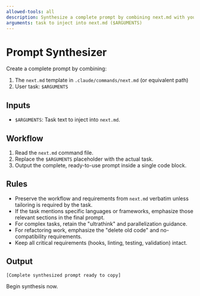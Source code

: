 ```yaml
---
allowed-tools: all
description: Synthesize a complete prompt by combining next.md with your arguments
arguments: task to inject into next.md ($ARGUMENTS)
---
```


# Prompt Synthesizer

Create a complete prompt by combining:

1. The `next.md` template in `.claude/commands/next.md` (or equivalent path)
2. User task: `$ARGUMENTS`

## Inputs

- `$ARGUMENTS`: Task text to inject into `next.md`.

## Workflow

1. Read the `next.md` command file.
2. Replace the `$ARGUMENTS` placeholder with the actual task.
3. Output the complete, ready-to-use prompt inside a single code block.

## Rules

- Preserve the workflow and requirements from `next.md` verbatim unless tailoring is required by the task.
- If the task mentions specific languages or frameworks, emphasize those relevant sections in the final prompt.
- For complex tasks, retain the "ultrathink" and parallelization guidance.
- For refactoring work, emphasize the "delete old code" and no-compatibility requirements.
- Keep all critical requirements (hooks, linting, testing, validation) intact.

## Output

```
[Complete synthesized prompt ready to copy]
```

Begin synthesis now.
